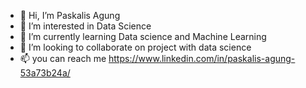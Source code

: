 - 👋 Hi, I’m Paskalis Agung
- 👀 I’m interested in Data Science
- 🌱 I’m currently learning Data science and Machine Learning
- 💞️ I’m looking to collaborate on project with data science
- 📫 you can reach me https://www.linkedin.com/in/paskalis-agung-53a73b24a/

<!---
paskalis86/paskalis86 is a ✨ special ✨ repository because its `README.md` (this file) appears on your GitHub profile.
You can click the Preview link to take a look at your changes.
--->
